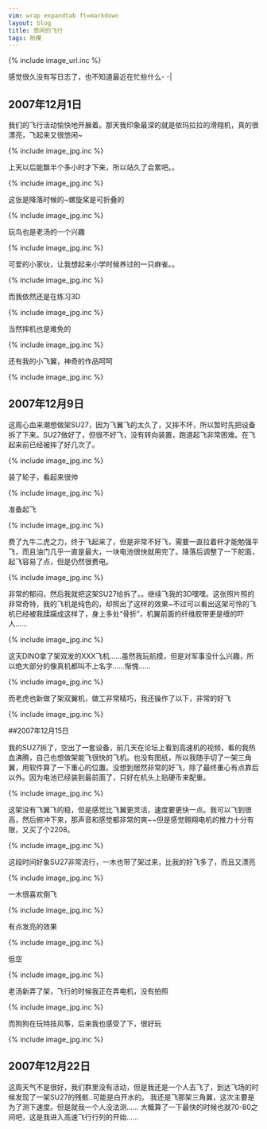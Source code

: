 ```yaml
---
vim: wrap expandtab ft=markdown
layout: blog
title: 悠闲的飞行
tags: 航模
---
```

{% include image_url.inc %}

感觉很久没有写日志了，也不知道最近在忙些什么- -|

## 2007年12月1日
我们的飞行活动愉快地开展着。那天我印象最深的就是依玛拉拉的滑翔机，真的很漂亮，飞起来又很悠闲~

{% include image_jpg.inc %}

上天以后能飘半个多小时才下来，所以站久了会累吧。。

{% include image_jpg.inc %}

这张是降落时候的~螺旋桨是可折叠的

{% include image_jpg.inc %}

玩鸟也是老汤的一个兴趣

{% include image_jpg.inc %}

可爱的小家伙，让我想起来小学时候养过的一只麻雀。。

{% include image_jpg.inc %}

而我依然还是在练习3D

{% include image_jpg.inc %}

当然摔机也是难免的

{% include image_jpg.inc %}

还有我的小飞翼，神奇的作品呵呵

{% include image_jpg.inc %}

## 2007年12月9日

这周心血来潮想做架SU27，因为飞翼飞的太久了，又摔不坏，所以暂时先把设备拆了下来。SU27做好了，但很不好飞，没有转向装置，跑道起飞非常困难。在飞起来前已经被摔了好几次了。

{% include image_jpg.inc %}

装了轮子，看起来很帅

{% include image_jpg.inc %}

准备起飞

{% include image_jpg.inc %}

费了九牛二虎之力，终于飞起来了，但是非常不好飞，需要一直拉着杆才能勉强平飞，而且油门几乎一直是最大，一块电池很快就用完了。降落后调整了一下舵面，起飞容易了点，但是仍然很费电。

{% include image_jpg.inc %}

非常的郁闷，然后我就把这架SU27给拆了。。继续飞我的3D嘿嘿。这张照片照的非常奇特，我的飞机是纯色的，却照出了这样的效果~不过可以看出这架可怜的飞机已经被我蹂躏成这样了，身上多处“骨折”，机翼前面的纤维胶带更是缠的吓人……

{% include image_jpg.inc %}

这天DINO拿了架双发的XXX飞机……虽然我玩航模，但是对军事没什么兴趣，所以绝大部分的像真机都叫不上名字……惭愧……

{% include image_jpg.inc %}

而老虎也新做了架双翼机，做工非常精巧，我还操作了以下，非常的好飞

{% include image_jpg.inc %}

##2007年12月15日

我的SU27拆了，空出了一套设备，前几天在论坛上看到高速机的视频，看的我热血沸腾，自己也想做架能飞很快的飞机。也没有图纸，所以我随手切了一架三角翼，用软件算了一下重心的位置。没想到居然非常的好飞，除了最终重心有点靠后以外。因为电池已经装到最前面了，只好在机头上贴硬币来配重。

{% include image_jpg.inc %}

这架没有飞翼飞的稳，但是感觉比飞翼更灵活，速度要更快一点。我可以飞到很高，然后俯冲下来，那声音和感觉都非常的爽~~但是感觉翱翔电机的推力十分有限，又买了个2208。

{% include image_jpg.inc %}

这段时间好象SU27非常流行，一木也带了架过来，比我的好飞多了，而且又漂亮

{% include image_jpg.inc %}

一木很喜欢倒飞

{% include image_jpg.inc %}

有点发亮的效果

{% include image_jpg.inc %}

低空

{% include image_jpg.inc %}

老汤新弄了架，飞行的时候我正在弄电机，没有拍照

{% include image_jpg.inc %}

而狗狗在玩特技风筝，后来我也感受了下，很好玩

{% include image_jpg.inc %}

## 2007年12月22日

这周天气不是很好，我们群里没有活动，但是我还是一个人去飞了，到达飞场的时候发现了一架SU27的残骸..可能是白开水的。 我还是飞那架三角翼，这次主要是为了测下速度。但是就我一个人没法测…… 大概算了一下最快的时候也就70-80之间吧，这是我进入高速飞行行列的开始……
